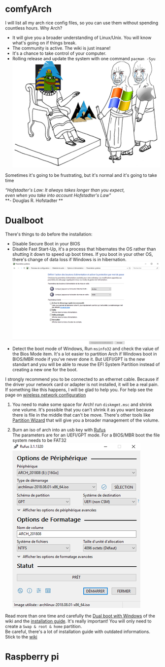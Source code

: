 # comfyArch
I will list all my arch rice config files, so you can use them without spending countless hours.
Why Arch? 
- It will give you a broader understanding of Linux/Unix. You will know what's going on if things break.
- The community is active. The wiki is just insane!
- It's a chance to take control of your computer.
- Rolling release and update the system with one command `pacman -Syu`
![](/pictures/comfyArch.jpg)

Sometimes it's going to be frustrating, but it's normal and it's going to take time

*“Hofstadter's Law: It always takes longer than you expect,    
even when you take into account Hofstadter's Law"*   
**- Douglas R. Hofstadter **   

# Dualboot 
There's things to do before the installation:
- Disable Secure Boot in your BIOS
- Disable Fast Start-Up, it's a process that hibernates the OS rather than shutting it down to speed up boot times.
If you boot in your other OS, there's change of data loss if Windows is in hibernation.
![](/pictures/fastBoot.PNG)
- Detect the boot mode of Windows, Run `msinfo32` and check the value of the Bios Mode item. It's a lot easier to partition Arch if
Windows boot in BIOS/MBR mode if you've never done it. But UEFI/GPT is the new standart and you will be able to reuse 
the EFI System Partition instead of creating a new one for the boot.

I strongly recommend you to be connected to an ethernet cable. Because if the driver your network card or adapter is not 
installed, it will be a real pain. If something like this happens, I will be glad to help you. For help see the page on [wireless network configuration](https://wiki.archlinux.org/index.php/Wireless_network_configuration)

1. You need to make some space for Arch! run `diskmgmt.msc` and shrink one volume. It's possible that you can't shrink it as you want 
because there is file in the middle that can't be move. There's other tools like [Partition Wizard](https://www.partitionwizard.com/)
that will give you a broader management of the volume.

2. Burn an iso of arch into an usb key with [Rufus](https://rufus.akeo.ie/)   
The parameters are for an UEFI/GPT mode. For a BIOS/MBR boot the file system needs to be FAT32
![](/pictures/rufus.PNG)

Read more than one time and carefully the [Dual boot with Windows](https://wiki.archlinux.org/index.php/Dual_boot_with_Windows) of the wiki and the [installation guide](https://wiki.archlinux.org/index.php/installation_guide). It's really important!
You will only need to create a `Swap & root & home` partition.    
Be careful, there's a lot of installation guide with outdated informations. Stick to the [wiki](https://wiki.archlinux.org/)

# Raspberry pi
